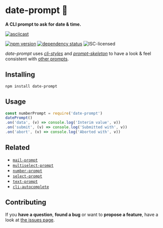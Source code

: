 # date-prompt 📅

**A CLI prompt to ask for date & time.**

[![asciicast](https://asciinema.org/a/26269.png)](https://asciinema.org/a/26269)

[![npm version](https://img.shields.io/npm/v/date-prompt.svg)](https://www.npmjs.com/package/date-prompt)
[![dependency status](https://img.shields.io/david/derhuerst/date-prompt.svg)](https://david-dm.org/derhuerst/date-prompt)
![ISC-licensed](https://img.shields.io/github/license/derhuerst/date-prompt.svg)

*date-prompt* uses [*cli-styles*](https://github.com/derhuerst/cli-styles) and [*prompt-skeleton*](https://github.com/derhuerst/prompt-skeleton) to have a look & feel consistent with [other prompts](https://github.com/derhuerst/prompt-skeleton#prompts-using-prompt-skeleton).


## Installing

```shell
npm install date-prompt
```


## Usage

```js
const numberPrompt = require('date-prompt')
datePrompt()
.on('data', (v) => console.log('Interim value', v))
.on('submit', (v) => console.log('Submitted with', v))
.on('abort', (v) => console.log('Aborted with', v))
```


## Related

- [`mail-prompt`](https://github.com/derhuerst/mail-prompt)
- [`multiselect-prompt`](https://github.com/derhuerst/multiselect-prompt)
- [`number-prompt`](https://github.com/derhuerst/number-prompt)
- [`select-prompt`](https://github.com/derhuerst/select-prompt)
- [`text-prompt`](https://github.com/derhuerst/text-prompt)
- [`cli-autocomplete`](https://github.com/derhuerst/cli-autocomplete)


## Contributing

If you **have a question**, **found a bug** or want to **propose a feature**, have a look at [the issues page](https://github.com/derhuerst/date-prompt/issues).
